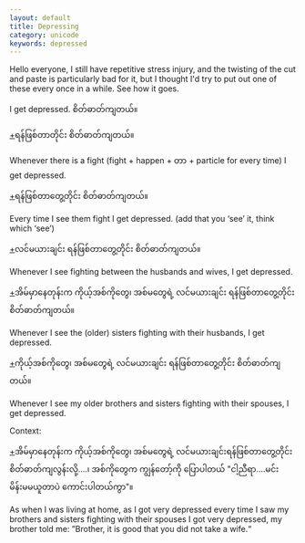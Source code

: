 ```yaml
---
layout: default
title: Depressing
category: unicode
keywords: depressed
---
```


<p>Hello everyone, I still have repetitive stress injury, and the twisting of the cut and paste is particularly bad for it, but I thought I'd try to put out one of these every once in a while. See how it goes.</p>

<p>I get depressed. <span class='mm3'>စိတ်ဓာတ်ကျတယ်။</span></p>
<p class='hide-trigger'><a href="#">+</a><span class='mm3'>ရန်ဖြစ်တာတိုင်း စိတ်ဓာတ်ကျတယ်။</span></p>
<p class='hide-this'>Whenever there is a fight (fight + happen + <span class='mm3'>တာ</span> + particle for every time) I get depressed.</p>

<p class='hide-trigger'><a href="#">+</a><span class='mm3'>ရန်ဖြစ်တာတွေ့တိုင်း စိတ်ဓာတ်ကျတယ်။</span></p>
<p class='hide-this'>Every time I see them fight I get depressed. (add that you ‘see’ it, think which ‘see’)</p>

<p class='hide-trigger'><a href="#">+</a><span class='mm3'>လင်မယားချင်း ရန်ဖြစ်တာတွေ့တိုင်း စိတ်ဓာတ်ကျတယ်။</span></p>
<p class='hide-this'>Whenever I see fighting between the husbands and wives, I get depressed.</p>

<p class='hide-trigger'><a href="#">+</a><span class='mm3'>အိမ်မှာနေတုန်းက ကိုယ့်အစ်ကိုတွေ၊ အစ်မတွေရဲ့ လင်မယားချင်း ရန်ဖြစ်တာတွေ့တိုင်း စိတ်ဓာတ်ကျတယ်။</span></p>
<p class='hide-this'>Whenever I see the (older) sisters fighting with their husbands, I get depressed.</p>

<p class='hide-trigger'><a href="#">+</a><span class='mm3'>ကိုယ့်အစ်ကိုတွေ၊ အစ်မတွေရဲ့ လင်မယားချင်း ရန်ဖြစ်တာတွေ့တိုင်း စိတ်ဓာတ်ကျတယ်။</span></p>
<p class='hide-this'>Whenever I see my older brothers and sisters fighting with their spouses, I get depressed.</p>

<p>Context:</p>
<p class='hide-trigger'><a href="#">+</a><span class='mm3'>အိမ်မှာနေတုန်းက ကိုယ့်အစ်ကိုတွေ၊ အစ်မတွေရဲ့ လင်မယားချင်းရန်ဖြစ်တာတွေ့တိုင်း စိတ်ဓာတ်ကျလွန်းလို့....၊ အစ်ကိုတွေက ကျွန်တော့်ကို ပြောပါတယ် </span>"<span class='mm3'>ငါ့ညီရာ....မင်းမိန်းမမယူတာပဲ ကောင်းပါတယ်ကွာ</span>"<span class='mm3'>။</span></p>
<p class='hide-this'>As when I was living at home, as I got very depressed every time I saw my brothers and sisters fighting with their spouses I got very depressed, my brother told me: ”Brother, it is good that you did not take a wife.“</p>
